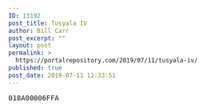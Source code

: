 ```yaml
---
ID: 13192
post_title: Tusyala IV
author: Bill Carr
post_excerpt: ""
layout: post
permalink: >
  https://portalrepository.com/2019/07/11/tusyala-iv/
published: true
post_date: 2019-07-11 12:33:51
---
```

<pre>018A00006FFA</pre>